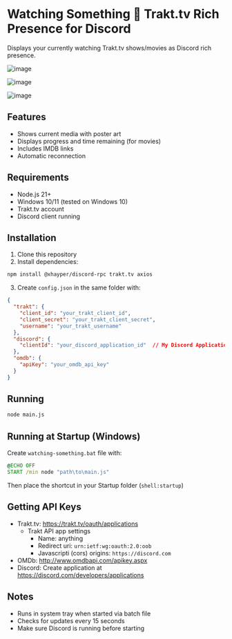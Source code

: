 # Watching Something 👀 Trakt.tv Rich Presence for Discord

Displays your currently watching Trakt.tv shows/movies as Discord rich presence.

![image](https://github.com/user-attachments/assets/97f27545-fd23-49a6-8928-0b5867a7957a)

![image](https://github.com/user-attachments/assets/a5557492-a973-4a84-9490-52af7a7b2b4f)

![image](https://github.com/user-attachments/assets/499a88e9-9c6a-4ed9-baec-82e196e8c0ee)


## Features
- Shows current media with poster art
- Displays progress and time remaining (for movies)
- Includes IMDB links
- Automatic reconnection

## Requirements
- Node.js 21+
- Windows 10/11 (tested on Windows 10)
- Trakt.tv account
- Discord client running

## Installation
1. Clone this repository
2. Install dependencies:
```bash
npm install @xhayper/discord-rpc trakt.tv axios
```

3. Create `config.json` in the same folder with:
```json
{
  "trakt": {
    "client_id": "your_trakt_client_id",
    "client_secret": "your_trakt_client_secret",
    "username": "your_trakt_username"
  },
  "discord": {
    "clientId": "your_discord_application_id"  // My Discord Application/Bot is default, 1268103402454257714. If having issues, switch to your own.
  },
  "omdb": {
    "apiKey": "your_omdb_api_key"
  }
}
```

## Running
```bash
node main.js
```

## Running at Startup (Windows)
Create `watching-something.bat` file with:
```bat
@ECHO OFF
START /min node "path\to\main.js"
```
Then place the shortcut in your Startup folder (`shell:startup`)

## Getting API Keys
- Trakt.tv: https://trakt.tv/oauth/applications
  - Trakt API app settings
    - Name: anything
    - Redirect uri: `urn:ietf:wg:oauth:2.0:oob`
    - Javascripti (cors) origins: `https://discord.com`
- OMDb: http://www.omdbapi.com/apikey.aspx
- Discord: Create application at https://discord.com/developers/applications

## Notes
- Runs in system tray when started via batch file
- Checks for updates every 15 seconds
- Make sure Discord is running before starting
